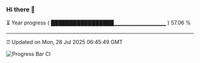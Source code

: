 ### Hi there 👋

⏳ Year progress { █████████████████▁▁▁▁▁▁▁▁▁▁▁▁▁ } 57.06 %

---

⏰ Updated on Mon, 28 Jul 2025 06:45:49 GMT

![Progress Bar CI](https://github.com/DhruviPatel157/GitHub-Actions-Demo/workflows/Progress%20Bar%20CI/badge.svg)
